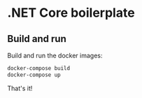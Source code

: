 # .NET Core boilerplate

## Build and run

Build and run the docker images:

```sh
docker-compose build
docker-compose up
```

That's it!
